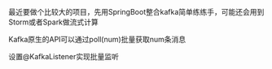 最近要做个比较大的项目，先用SpringBoot整合kafka简单练练手，可能还会用到Storm或者Spark做流式计算


Kafka原生的API可以通过poll(num)批量获取num条消息

设置@KafkaListener实现批量监听
